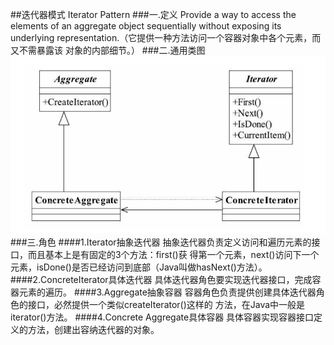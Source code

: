 ##迭代器模式 Iterator Pattern
###一.定义
Provide a way to access the elements of an aggregate object sequentially without exposing its
underlying representation.（它提供一种方法访问一个容器对象中各个元素，而又不需暴露该
对象的内部细节。）
###二.通用类图
![](.readMe_images/760539c1.png)
###三.角色
####1.Iterator抽象迭代器
抽象迭代器负责定义访问和遍历元素的接口，而且基本上是有固定的3个方法：first()获
得第一个元素，next()访问下一个元素，isDone()是否已经访问到底部（Java叫做hasNext()方法）。
####2.ConcreteIterator具体迭代器
具体迭代器角色要实现迭代器接口，完成容器元素的遍历。
####3.Aggregate抽象容器
容器角色负责提供创建具体迭代器角色的接口，必然提供一个类似createIterator()这样的
方法，在Java中一般是iterator()方法。
####4.Concrete Aggregate具体容器
具体容器实现容器接口定义的方法，创建出容纳迭代器的对象。



